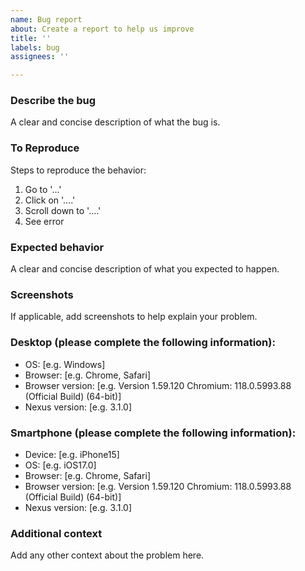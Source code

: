 ```yaml
---
name: Bug report
about: Create a report to help us improve
title: ''
labels: bug
assignees: ''

---
```


### Describe the bug
A clear and concise description of what the bug is.

### To Reproduce
Steps to reproduce the behavior:
1. Go to '...'
2. Click on '....'
3. Scroll down to '....'
4. See error

### Expected behavior
A clear and concise description of what you expected to happen.

### Screenshots
If applicable, add screenshots to help explain your problem.

### Desktop (please complete the following information):
 - OS: [e.g. Windows]
 - Browser: [e.g. Chrome, Safari]
 - Browser version: [e.g. Version 1.59.120 Chromium: 118.0.5993.88 (Official Build)  (64-bit)]
 - Nexus version: [e.g. 3.1.0]

### Smartphone (please complete the following information):
 - Device: [e.g. iPhone15]
 - OS: [e.g. iOS17.0]
 - Browser: [e.g. Chrome, Safari]
 - Browser version: [e.g. Version 1.59.120 Chromium: 118.0.5993.88 (Official Build)  (64-bit)]
 - Nexus version: [e.g. 3.1.0]

### Additional context
Add any other context about the problem here.
